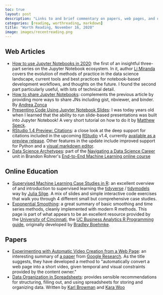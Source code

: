 ```yaml
---
toc: true
layout: post
description: "Links to and brief commentary on papers, web pages, and other material that I've recently read and found shareworthy."
categories: [reading, worthreading, markdown]
title: "Worth Reading, November 16, 2020"
image: images/recentreading.png
---
```


## Web Articles

- [How to use Jupyter Notebooks in 2020](https://ljvmiranda921.github.io/notebook/2020/03/06/jupyter-notebooks-in-2020/): the first of an insightful three-part series on the Jupyter Notebook ecosystem. In it, author [Lj Miranda](https://twitter.com/ljvmiranda921) covers the evolution of methods of practice in the data science landscape, current tools and best practices for notebook-based development workflows, and thoughts on the future. I found the second part particularly useful, with lots of technical detail.
- [How to share Jupyter Notebooks](https://zonca.dev/2020/09/how-to-share-jupyter-notebooks.html): complements the previous article by providing more ways to share JNs including gist, nbviewer, and binder. By [Andrea Zonca](https://twitter.com/andreazonca)
- [Presenting Code Using Jupyter Notebook Slides](https://medium.com/@mjspeck/presenting-code-using-jupyter-notebook-slides-a8a3c3b59d67): I was today years old when I learned that the ability to run slide-based presentations was built into Jupyter Notebook! A very short tutorial on how to do it by [Matthew Speck](https://twitter.com/mjspeck).
- [RStudio 1.4 Preview: Citations](https://blog.rstudio.com/2020/11/09/rstudio-1-4-preview-citations/): a close look at the deep support for citations included in the upcoming [RStudio](https://twitter.com/rstudio) v1.4, currently [available as a preview release](https://www.rstudio.com/products/rstudio/download/preview/). Other features in the update include improved support for Python and a [visual markdown editor](https://www.rstudio.com/products/rstudio/download/preview/).
- [Data Science Archetypes](https://e2eml.school/data_science_archetypes.html): part of the [Navigating a Data Science Career](https://end-to-end-machine-learning.teachable.com/p/navigating-a-data-science-career) unit in Brandon Rohrer's [End-to-End Machine Learning online course](https://end-to-end-machine-learning.teachable.com)

## Online Education

- [Supervised Machine Learning Case Studies in R](https://supervised-ml-course.netlify.app): an excellent overview of and introduction to supervised learning the [tidyverse](https://www.tidyverse.org) / [tidymodels](https://www.tidymodels.org) way by [Julia Silge](https://twitter.com/juliasilge). A mix of slides and simple interactive code exercises that walk you through 4 different small but comprehensive case studies.
- [Exponential Smoothing](http://uc-r.github.io/ts_exp_smoothing): a great summary of basic smoothing and time series methods, cleanly implemented with modern R methods. This page is part of what appears to be an excellent resource provided by the [University of Cincinnati](https://twitter.com/UC_Rstats), the [UC Business Analytics R Programming guide](http://uc-r.github.io), originally developed by [Bradley Boehmke](https://twitter.com/bradleyboehmke).

## Papers

- [Experimenting with Automatic Video Creation from a Web Page](https://ai.googleblog.com/2020/10/experimenting-with-automatic-video.html): an interesting summary of [a paper](https://research.google/pubs/pub49618/) from [Google Research](https://twitter.com/googIeresearch). As the title suggests, they have developed a method to "automatically convert a web page into a short video, given temporal and visual constraints provided by the content owner."
- [Data Organization in Spreadsheets](https://www.tandfonline.com/doi/full/10.1080/00031305.2017.1375989): provides sensible recommendations for structuring, filling out, and using spreadsheets for storing and organizing data. Written by [Karl Browman](https://twitter.com/kwbroman) and [Kara Woo](https://twitter.com/kara_woo)
